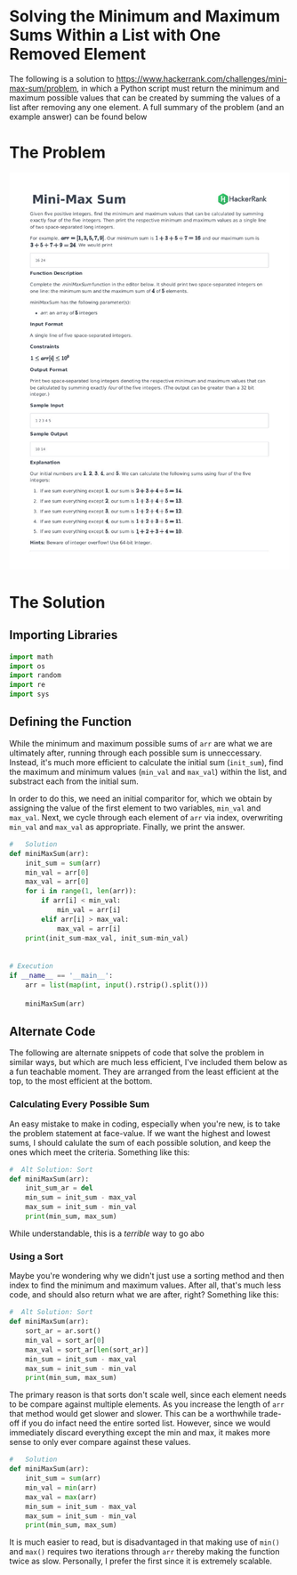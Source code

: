 # Solving the Minimum and Maximum Sums Within a List with One Removed Element

The following is a solution to https://www.hackerrank.com/challenges/mini-max-sum/problem, in which a Python script must return the minimum and maximum possible values that can be created by summing the values of a list after removing any one element. A full summary of the problem (and an example answer) can be found below

# The Problem
![alt text](https://github.com/Fehiroh/hackerrank_problem_solving_MinMaxSum/blob/master/mini-max-sum-English.jpg "Logo Title Text 1")

# The Solution 
## Importing Libraries

``` python 
import math
import os
import random
import re
import sys
```
## Defining the Function
While the minimum and maximum possible sums of `arr` are what we are ultimately after, running through each possible sum is unneccessary. Instead, it's much more efficient to calculate the initial sum (`init_sum`), find the maximum and minimum values (`min_val` and `max_val`) within the list, and substract each from the initial sum.

In order to do this, we need an initial comparitor for, which we obtain by assigning the value of the first element to two variables, `min_val` and `max_val`. Next, we cycle through each element of `arr` via index, overwriting `min_val` and `max_val` as appropriate. Finally, we print the answer. 

```python
#   Solution 
def miniMaxSum(arr):
    init_sum = sum(arr)
    min_val = arr[0]
    max_val = arr[0]
    for i in range(1, len(arr)):
        if arr[i] < min_val:
            min_val = arr[i]
        elif arr[i] > max_val:
            max_val = arr[i]
    print(init_sum-max_val, init_sum-min_val)


# Execution
if __name__ == '__main__':
    arr = list(map(int, input().rstrip().split()))

    miniMaxSum(arr)
```



## Alternate Code

The following are alternate snippets of code that solve the problem in similar ways, but which are much less efficient, I've included them below as a fun teachable moment. They are arranged from the least efficient at the top, to the most efficient at the bottom. 


### Calculating Every Possible Sum 

An easy mistake to make in coding, especially when you're new, is to take the problem statement at face-value. If we want the highest and lowest sums, I should calulate the sum of each possible solution, and keep the ones which meet the criteria. Something like this: 

```python
#  Alt Solution: Sort
def miniMaxSum(arr):
    init_sum_ar = del 
    min_sum = init_sum - max_val
    max_sum = init_sum - min_val
    print(min_sum, max_sum)
```


 While understandable, this is a *terrible* way to go abo



### Using a Sort

Maybe you're wondering why we didn't just use a sorting method and then index to find the minimum and maximum values. After all, that's much less code, and should also return what we are after, right? Something like this:

```python
#  Alt Solution: Sort
def miniMaxSum(arr):
    sort_ar = ar.sort()
    min_val = sort_ar[0]
    max_val = sort_ar[len(sort_ar)]
    min_sum = init_sum - max_val
    max_sum = init_sum - min_val
    print(min_sum, max_sum)
```

The primary reason is that sorts don't scale well, since each element needs to be compare against multiple elements. As you increase the length of `arr` that method would get slower and slower. This can be a worthwhile trade-off if you do infact need the entire sorted list. However, since we would immediately discard everything except the min and max, it makes more sense to only ever compare against these values. 



```python
#   Solution 
def miniMaxSum(arr):
    init_sum = sum(arr)
    min_val = min(arr)
    max_val = max(arr)
    min_sum = init_sum - max_val
    max_sum = init_sum - min_val
    print(min_sum, max_sum)
```

It is much easier to read, but is disadvantaged in that making use of `min()` and `max()` requires two iterations through `arr` thereby making the function twice as slow. Personally, I prefer the first since it is extremely scalable.


